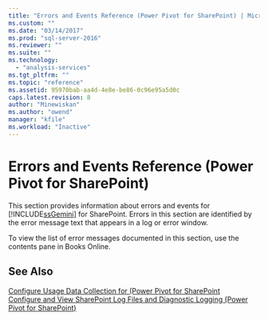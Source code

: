 ```yaml
---
title: "Errors and Events Reference (Power Pivot for SharePoint) | Microsoft Docs"
ms.custom: ""
ms.date: "03/14/2017"
ms.prod: "sql-server-2016"
ms.reviewer: ""
ms.suite: ""
ms.technology: 
  - "analysis-services"
ms.tgt_pltfrm: ""
ms.topic: "reference"
ms.assetid: 95970bab-aa4d-4e8e-be86-0c96e95a5d0c
caps.latest.revision: 8
author: "Minewiskan"
ms.author: "owend"
manager: "kfile"
ms.workload: "Inactive"
---
```

# Errors and Events Reference (Power Pivot for SharePoint)
  This section provides information about errors and events for [!INCLUDE[ssGemini](../../includes/ssgemini-md.md)] for SharePoint. Errors in this section are identified by the error message text that appears in a log or error window.  
  
 To view the list of error messages documented in this section, use the contents pane in Books Online.  
  
## See Also  
 [Configure Usage Data Collection for &#40;Power Pivot for SharePoint](../../analysis-services/power-pivot-sharepoint/configure-usage-data-collection-for-power-pivot-for-sharepoint.md)   
 [Configure and View SharePoint Log Files  and Diagnostic Logging &#40;Power Pivot for SharePoint&#41;](../../analysis-services/power-pivot-sharepoint/configure-and-view-sharepoint-and-diagnostic-logging.md)  
  
  
